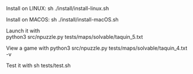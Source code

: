 Install on LINUX:
	sh ./install/install-linux.sh

Install on MACOS:
	sh ./install/install-macOS.sh

Launch it with	
	python3 src/npuzzle.py tests/maps/solvable/taquin_5.txt

View a game with
	python3 src/npuzzle.py tests/maps/solvable/taquin_4.txt -v

Test it with
	sh tests/test.sh